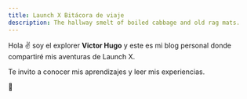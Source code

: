 ```yaml
---
title: Launch X Bitácora de viaje
description: The hallway smelt of boiled cabbage and old rag mats.
---
```


Hola ✌️  soy el explorer **Victor Hugo** y este es mi blog personal donde compartiré mis aventuras de Launch X.

Te invito a conocer mis aprendizajes y leer mis experiencias.

🚀
